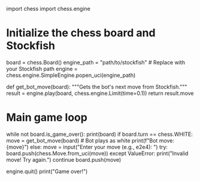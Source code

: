 import chess
import chess.engine

# Initialize the chess board and Stockfish
board = chess.Board()
engine_path = "path/to/stockfish"  # Replace with your Stockfish path
engine = chess.engine.SimpleEngine.popen_uci(engine_path)

def get_bot_move(board):
    """Gets the bot's next move from Stockfish."""
    result = engine.play(board, chess.engine.Limit(time=0.1))
    return result.move

# Main game loop
while not board.is_game_over():
    print(board)
    if board.turn == chess.WHITE:
        move = get_bot_move(board)  # Bot plays as white
        print(f"Bot move: {move}")
    else:
        move = input("Enter your move (e.g., e2e4): ")
        try:
            board.push(chess.Move.from_uci(move))
        except ValueError:
            print("Invalid move! Try again.")
            continue
    board.push(move)

engine.quit()
print("Game over!")
